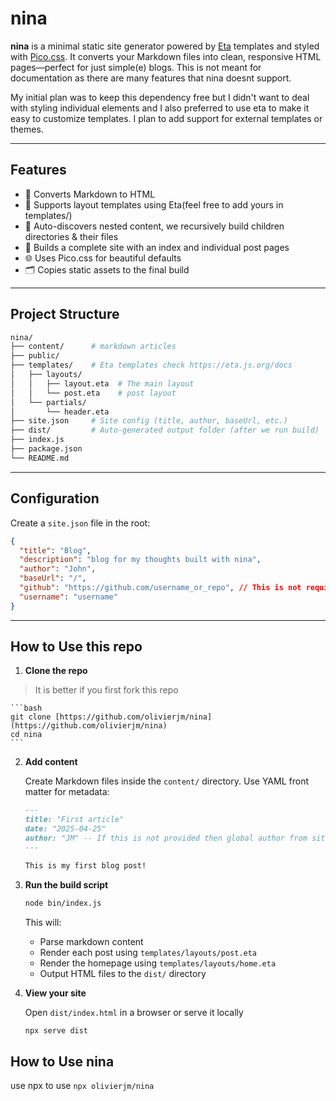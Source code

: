 # nina

**nina** is a minimal static site generator powered by [Eta](https://eta.js.org/) templates and styled with [Pico.css](https://picocss.com/). It converts your Markdown files into clean, responsive HTML pages—perfect for just simple(e) blogs. This is not meant for documentation as there are many features that nina doesnt support.

My initial plan was to keep this dependency free but I didn't want to deal with styling individual elements and I also preferred to use eta to make it easy to customize templates. I plan to add support for external templates or themes. 

---

## Features

- 📝 Converts Markdown to HTML
- 🎨 Supports layout templates using Eta(feel free to add yours in templates/)
- 📁 Auto-discovers nested content, we recursively build children directories & their files
- 🚀 Builds a complete site with an index and individual post pages
- 🌐 Uses Pico.css for beautiful defaults
- 🗂️ Copies static assets to the final build

---

## Project Structure

```bash
nina/  
├── content/      # markdown articles   
├── public/       
├── templates/    # Eta templates check https://eta.js.org/docs  
│   ├── layouts/   
│   │   ├── layout.eta  # The main layout   
│   │   └── post.eta    # post layout   
│   └── partials/   
│       └── header.eta    
├── site.json     # Site config (title, author, baseUrl, etc.)   
├── dist/         # Auto-generated output folder (after we run build)   
├── index.js      
├── package.json   
└── README.md   
```
---

## Configuration

Create a `site.json` file in the root:

```json
{
  "title": "Blog",
  "description": "blog for my thoughts built with nina",
  "author": "John",
  "baseUrl": "/",
  "github": "https://github.com/username_or_repo", // This is not required
  "username": "username" 
}
```

---

## How to Use this repo

1.  **Clone the repo**

> It is better if you first fork this repo 

    ```bash
    git clone [https://github.com/olivierjm/nina](https://github.com/olivierjm/nina)
    cd nina
    ```

2.  **Add content**

    Create Markdown files inside the `content/` directory. Use YAML front matter for metadata:

    ```markdown
    ---
    title: "First article"
    date: "2025-04-25"
    author: "JM" -- If this is not provided then global author from site.json will be used
    ---

    This is my first blog post!
    ```

3.  **Run the build script**

    ```bash
    node bin/index.js
    ```

    This will:

    - Parse markdown content
    - Render each post using `templates/layouts/post.eta`
    - Render the homepage using `templates/layouts/home.eta`
    - Output HTML files to the `dist/` directory

4.  **View your site**

    Open `dist/index.html` in a browser or serve it locally

    ```bash
    npx serve dist
    ```


##  How to Use nina 

use npx to use `npx olivierjm/nina`
